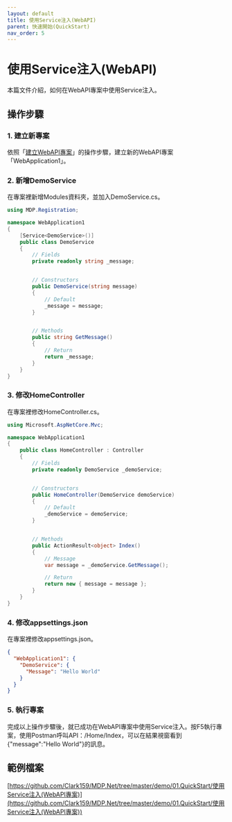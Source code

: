 ```yaml
---
layout: default
title: 使用Service注入(WebAPI)
parent: 快速開始(QuickStart)
nav_order: 5
---
```


# 使用Service注入(WebAPI)

本篇文件介紹，如何在WebAPI專案中使用Service注入。

## 操作步驟

### 1. 建立新專案

依照「[建立WebAPI專案](../../QuickStart/建立WebAPI專案/建立WebAPI專案.html)」的操作步驟，建立新的WebAPI專案「WebApplication1」。

### 2. 新增DemoService

在專案裡新增Modules資料夾，並加入DemoService.cs。

```csharp
using MDP.Registration;

namespace WebApplication1
{
    [Service<DemoService>()]
    public class DemoService
    {
        // Fields
        private readonly string _message;


        // Constructors
        public DemoService(string message)
        {
            // Default
            _message = message;
        }


        // Methods
        public string GetMessage()
        {
            // Return
            return _message;
        }
    }
}
```

### 3. 修改HomeController

在專案裡修改HomeController.cs。

```csharp
using Microsoft.AspNetCore.Mvc;

namespace WebApplication1
{
    public class HomeController : Controller
    {
        // Fields
        private readonly DemoService _demoService;


        // Constructors
        public HomeController(DemoService demoService)
        {
            // Default
            _demoService = demoService;
        }


        // Methods
        public ActionResult<object> Index()
        {
            // Message
            var message = _demoService.GetMessage();

            // Return
            return new { message = message };
        }
    }
}
```

### 4. 修改appsettings.json

在專案裡修改appsettings.json。

```json
{
  "WebApplication1": {
    "DemoService": {
      "Message": "Hello World"
    }
  }
}
```

### 5. 執行專案

完成以上操作步驟後，就已成功在WebAPI專案中使用Service注入。按F5執行專案，使用Postman呼叫API：/Home/Index，可以在結果視窗看到{"message":"Hello World"}的訊息。

## 範例檔案

[https://github.com/Clark159/MDP.Net/tree/master/demo/01.QuickStart/使用Service注入(WebAPI專案)](https://github.com/Clark159/MDP.Net/tree/master/demo/01.QuickStart/使用Service注入(WebAPI專案))
